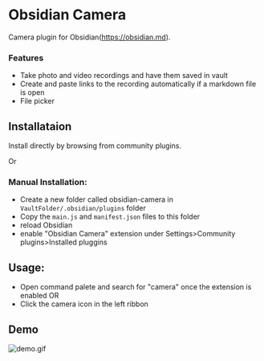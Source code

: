 # Obsidian Camera

Camera plugin for Obsidian(https://obsidian.md).

### Features

-   Take photo and video recordings and have them saved in vault
-   Create and paste links to the recording automatically if a markdown file is open
-   File picker

## Installataion

Install directly by browsing from community plugins.

Or

### Manual Installation:

-   Create a new folder called obsidian-camera in `VaultFolder/.obsidian/plugins` folder
-   Copy the `main.js` and `manifest.json` files to this folder
-   reload Obsidian
-   enable "Obsidian Camera" extension under Settings>Community plugins>Installed pluggins

## Usage:

-   Open command palete and search for "camera" once the extension is enabled
    OR
-   Click the camera icon in the left ribbon

## Demo

<!-- ![demo.gif](https://raw.githubusercontent.com/aldrinjenson/obsidian-camera/master/demo.gif) -->

![demo.gif](demo.gif)

<!-- ![modal screenshot](./ss1.png) -->

<!-- ![modal screenshot](https://raw.githubusercontent.com/aldrinjenson/obsidian-camera/master/ss2.png) -->
